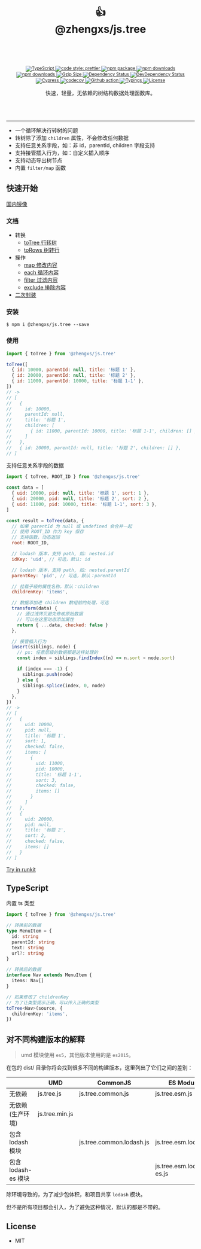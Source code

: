 <div align="center">
  <h1>
   <br/>
    <br/>
    👍
    <br />
    @zhengxs/js.tree
    <br />
    <br />
  </h1>
  <sup>
    <br />
    <br />
    <a href="https://www.typescriptlang.org">
      <img src="https://img.shields.io/badge/lang-typescript-informational?style=flat" alt="TypeScript" />
    </a>
    <a href="https://github.com/prettier/prettier">
      <img src="https://img.shields.io/badge/code_style-prettier-ff69b4.svg?style=flat-square" alt="code style: prettier" />
    </a>
    <a href="https://www.npmjs.com/package/@zhengxs/js.tree">
      <img src="https://img.shields.io/npm/v/@zhengxs/js.tree.svg" alt="npm package" />
    </a>
    <a href="https://www.npmjs.com/package/@zhengxs/js.tree">
      <img src="https://img.shields.io/npm/dt/@zhengxs/js.tree.svg" alt="npm downloads" />
    </a>
    <a href="https://www.npmjs.com/package/@zhengxs/js.tree">
      <img src="https://img.shields.io/npm/dm/@zhengxs/js.tree.svg" alt="npm downloads" />
    </a>
    <a href="https://unpkg.com/@zhengxs/js.tree/dist/js.tree.min.js">
      <img src="https://img.badgesize.io/https:/unpkg.com/@zhengxs/js.tree/dist/js.tree.min.js?compression=gzip&style=flat" alt="Gzip Size" />
    </a>
    <a href="https://david-dm.org/zhengxs2018/js.tree">
      <img src="https://img.shields.io/david/zhengxs2018/js.tree" alt="Dependency Status" />
    </a>
    <a href="https://david-dm.org/zhengxs2018/js.tree?type=dev">
      <img src="https://img.shields.io/david/dev/zhengxs2018/js.tree" alt="DevDependency Status" />
    </a>
    <a href="https://dashboard.cypress.io/projects/dtcor7/runs">
      <img src="https://img.shields.io/endpoint?url=https://dashboard.cypress.io/badge/simple/dtcor7/main&style=flat&logo=cypress" alt="Cypress" />
    </a>
    <a href="https://codecov.io/gh/zhengxs2018/js.tree">
      <img src="https://codecov.io/gh/zhengxs2018/js.tree/branch/main/graph/badge.svg" alt="codecov" />
    </a>
    <a href="https://github.com/zhengxs2018/js.tree/actions/workflows/tests.yaml">
      <img src="https://github.com/zhengxs2018/js.tree/actions/workflows/tests.yaml/badge.svg" alt="Github action" />
    </a>
    <a href="#typescript">
      <img src="https://img.shields.io/badge/typings-included-brightgreen.svg?style=flat" alt="Typings" />
    </a>
    <a href="#License">
      <img src="https://img.shields.io/npm/l/@zhengxs/js.tree.svg?style=flat-square" alt="License" />
    </a>
    <br />
    <br />
  </sup>
  <div>快速，轻量，无依赖的树结构数据处理函数库。</div>
  <br />
  <br />
  <br />
</div>

---

- 一个循环解决行转树的问题
- 转树除了添加 `children` 属性，不会修改任何数据
- 支持任意关系字段，如：非 id，parentId, children 字段支持
- 支持接管插入行为，如：自定义插入顺序
- 支持动态导出树节点
- 内置 `filter/map` 函数

## 快速开始


[国内镜像](https://gitee.com/zhengxs2018/js.tree)


### 文档

- 转换
  - [toTree 行转树](./docs/transform/toTree.md)
  - [toRows 树转行](./docs/transform/toRows.md)
- 操作
  - [map 修改内容](./docs/operators/map.md)
  - [each 循环内容](./docs/operators/each.md)
  - [filter 过滤内容](./docs/operators/filter.md)
  - [exclude 排除内容](./docs/operators/exclude.md)
- [二次封装](./docs/advanced/custom.md)

### 安装

```shell
$ npm i @zhengxs/js.tree --save
```

### 使用

```js
import { toTree } from '@zhengxs/js.tree'

toTree([
  { id: 10000, parentId: null, title: '标题 1' },
  { id: 20000, parentId: null, title: '标题 2' },
  { id: 11000, parentId: 10000, title: '标题 1-1' },
])
// ->
// [
//   {
//     id: 10000,
//     parentId: null,
//     title: '标题 1',
//     children: [
//       { id: 11000, parentId: 10000, title: '标题 1-1', children: [] }
//     ]
//   },
//   { id: 20000, parentId: null, title: '标题 2', children: [] },
// ]
```

支持任意关系字段的数据

```js
import { toTree, ROOT_ID } from '@zhengxs/js.tree'

const data = [
  { uid: 10000, pid: null, title: '标题 1', sort: 1 },
  { uid: 20000, pid: null, title: '标题 2', sort: 2 },
  { uid: 11000, pid: 10000, title: '标题 1-1', sort: 3 },
]

const result = toTree(data, {
  // 如果 parentId 为 null 或 undefined 会合并一起
  // 使用 ROOT_ID 作为 key 保存
  // 支持函数，动态返回
  root: ROOT_ID,

  // lodash 版本，支持 path, 如: nested.id
  idKey: 'uid', // 可选，默认: id

  // lodash 版本，支持 path, 如: nested.parentId
  parentKey: 'pid', // 可选，默认：parentId

  // 挂载子级的属性名称，默认：children
  childrenKey: 'items',

  // 数据添加进 children 数组前的处理，可选
  transform(data) {
    // 通过浅拷贝避免修改原始数据
    // 可以在这里动态添加属性
    return { ...data, checked: false }
  },

  // 接管插入行为
  insert(siblings, node) {
    // ps: 任意层级的数据都是这样处理的
    const index = siblings.findIndex((n) => n.sort > node.sort)

    if (index === -1) {
      siblings.push(node)
    } else {
      siblings.splice(index, 0, node)
    }
  },
})
// ->
// [
//   {
//     uid: 10000,
//     pid: null,
//     title: '标题 1',
//     sort: 1,
//     checked: false,
//     items: [
//       {
//         uid: 11000,
//         pid: 10000,
//         title: '标题 1-1',
//         sort: 3,
//         checked: false,
//         items: []
//       }
//     ]
//   },
//   {
//     uid: 20000,
//     pid: null,
//     title: '标题 2',
//     sort: 2,
//     checked: false,
//     items: []
//   }
// ]
```


[Try in runkit](https://npm.runkit.com/@zhengxs/bem)

## TypeScript

内置 ts 类型

```ts
import { toTree } from '@zhengxs/js.tree'

// 转换前的数据
type MenuItem = {
  id: string
  parentId: string
  text: string
  url?: string
}

// 转换后的数据
interface Nav extends MenuItem {
  items: Nav[]
}

// 如果修改了 childrenKey
// 为了让类型提示正确，可以传入正确的类型
toTree<Nav>(source, {
  childrenKey: 'items',
})
```

## 对不同构建版本的解释

> umd 模块使用 `es5`，其他版本使用的是 `es2015`。

在包的 dist/ 目录你将会找到很多不同的构建版本，这里列出了它们之间的差别：

|                     | UMD            | CommonJS                 | ES Module                |
| ------------------- | -------------- | ------------------------ | ------------------------ |
| 无依赖              | js.tree.js     | js.tree.common.js        | js.tree.esm.js           |
| 无依赖(生产环境)    | js.tree.min.js |                          |                          |
| 包含 lodash 模块    |                | js.tree.common.lodash.js | js.tree.esm.lodash.js    |
| 包含 lodash-es 模块 |                |                          | js.tree.esm.lodash-es.js |

除环境导致的，为了减少包体积，和项目共享 `lodash` 模块。

但不是所有项目都会引入，为了避免这种情况，默认的都是不带的。

## License

- MIT
